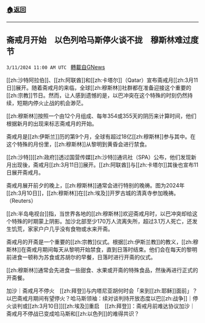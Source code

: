 ###  [:house:返回](README.md)
---


## 斋戒月开始　以色列哈马斯停火谈不拢　穆斯林难过度节
`3/11/2024 11:00 AM UTC ` [轉載自GNews](https://gnews.org/articles/2384182)

[[zh:沙特阿拉伯]]、[[zh:阿联酋]]和[[zh:卡塔尔]]（Qatar）宣布斋戒月[[zh:3月11日]]展开。随着斋戒月的来临，全球[[zh:穆斯林]]社群都在准备迎接这个重要的[[zh:宗教]]节日。然而，让人感到遗憾的是，以巴冲突在这个特殊的时刻仍然持续，短期内停火止战的机会渺茫。

[[zh:穆斯林]]按照一个由12个月组成、每年354或355天的阴历来计算时间，他们根据新月的出现来标志斋戒月的开始。

斋戒月是[[zh:伊斯兰]]历的第9个月，全球有超过18亿[[zh:穆斯林]]参与其中。在这个特殊的月份里，[[zh:穆斯林]]从黎明到黄昏会进行禁食。

[[zh:沙特]][[zh:政府]]透过国营传媒[[zh:沙特]]通讯社（SPA）公布，他们发现新月出现後，斋戒月[[zh:3月11日]]展开。[[zh:阿联酋]]与[[zh:卡塔尔]]其後也宣布11日展开斋戒月。

斋戒月展开前夕的晚上，[[zh:穆斯林]]通常会进行特别的晚祷。图为2024年[[zh:3月10日]]，[[zh:穆斯林]]在[[zh:埃及]]开罗古城的清真寺参加晚祷。（Reuters）

[[zh:半岛电视台]]指，当世界各地的[[zh:穆斯林]]欢迎斋戒月时，以巴冲突却给这个特殊的时期蒙上阴影。加沙北部至少170万人流离失所，超过3.1万人死亡，还发生饥荒，家家户户几乎没有食物或水来开斋。

斋戒月的开斋是一个重要的[[zh:宗教]]仪式。根据[[zh:伊斯兰教]]的教义，[[zh:穆斯林]]在斋戒月期间每天从黎明开始禁食，直到日落时结束。他们会在每天的黎明前进食一顿称为苏食或苏胡尔的早餐，日落时进行开斋的仪式。

[[zh:穆斯林]]通常会先进食一些甜食、水果或开斋的特殊食品，然後再进行正式的开斋餐。

加沙｜斋戒月不停火　[[zh:拜登]]与内塔尼亚胡何时会「来到[[zh:耶稣]]面前」？以巴斋戒月期间有望停火？哈马斯领袖：续对谈判持开放态度以巴[[zh:战争]]｜停火谈判或[[zh:3月10日]][[zh:埃及]]重启　[[zh:拜登]]：斋戒月前难达协议加沙｜斋戒月不停战已变成哈马斯和[[zh:以色列]]的难得共识？
